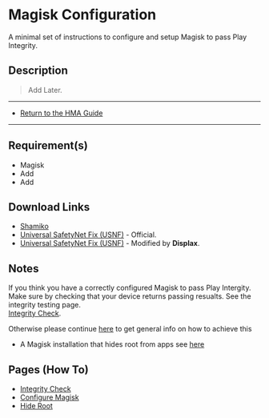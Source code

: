 # Magisk Configuration
A minimal set of instructions to configure and setup Magisk to pass Play Integrity.

## Description
> Add Later.<br>

---

- [Return to the HMA Guide](README.md)

---

## Requirement(s)
- Magisk
- Add
- Add

## Download Links
- [Shamiko](https://github.com/LSPosed/LSPosed.github.io/releases)
- [Universal SafetyNet Fix (USNF)](https://github.com/kdrag0n/safetynet-fix/releases) - Official.
- [Universal SafetyNet Fix (USNF)](https://github.com/Displax/safetynet-fix/releases) - Modified by **Displax**.

## Notes
If you think you have a correctly configured Magisk to pass Play Intergity.<br>
Make sure by checking that your device returns passing resualts. See the integrity testing page.<br>
[Integrity Check](Integrity-Check.md).

Otherwise please continue [here](Magisk-SafetyNet-Fix.md) to get general info on how to achieve this
- A Magisk installation that hides root from apps see [here](Magisk-Hide.md)

## Pages (How To)
- [Integrity Check](Integrity-Check.md)
- [Configure Magisk](Magisk-SafetyNet-Fix.md)
- [Hide Root](Magisk-Hide.md)



<!--List of page links-->
[HMA Home]: (README.md)
[Install LSPosed]: Install-LSPosed.md
[Install HMA]: Install.md
[Compare HMA Blacklist vs Whitelist Modes]: BlacklistvsWhitelist.md
[Configure BlackList]: BlackList.md
[Configure WhiteList]: WhiteList.md
[Test HMA]: TestHMA.md
[Backup and Restore]: BackupAndRestore.md
[KnownIssues]: https://github.com/mModule/guide_hma/blob/master/KnownIssues.md

[Magisk Pages]: MagiskTOC.md
[Magisk USNF]: https://github.com/mModule/guide_hma/blob/master/Magisk-SafetyNet-Fix.md
[PlayIntegrity]: https://github.com/mModule/guide_hma/blob/master/Integrity-Check.md
[MagiskHide]: https://github.com/mModule/guide_hma/blob/master/Magisk-Hide.md
